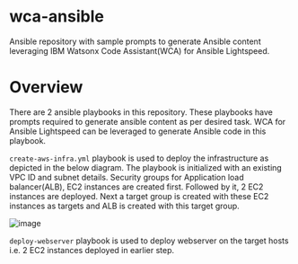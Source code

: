 # wca-ansible
Ansible repository with sample prompts to generate Ansible content leveraging IBM Watsonx Code Assistant(WCA) for Ansible Lightspeed.

# Overview
There are 2 ansible playbooks in this repository. These playbooks have prompts required to generate ansible content as per desired task. WCA for Ansible Lightspeed can be leveraged to generate Ansible code in this playbook.

`create-aws-infra.yml` playbook is used to deploy the infrastructure as depicted in the below diagram. The playbook is initialized with an existing VPC ID and subnet details. Security groups for Application load balancer(ALB), EC2 instances are created first. Followed by it, 2 EC2 instances are deployed. Next a target group is created with these EC2 instances as targets and ALB is created with this target group. 


![image](https://github.com/dimallya/wca-ansible/assets/99815425/7b7aa8c2-3b8b-460f-8add-67eb6d92a7d6)



`deploy-webserver` playbook is used to deploy webserver on the target hosts i.e. 2 EC2 instances deployed in earlier step. 


